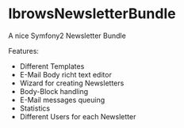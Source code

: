 IbrowsNewsletterBundle
======================

A nice Symfony2 Newsletter Bundle

Features:
- Different Templates
- E-Mail Body richt text editor
- Wizard for creating Newsletters
- Body-Block handling
- E-Mail messages queuing
- Statistics
- Different Users for each Newsletter